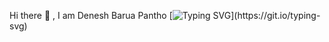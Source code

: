 Hi there 👋 , I am Denesh Barua Pantho
[![Typing SVG](https://readme-typing-svg.demolab.com?font=Fira+Code&pause=1000&color=4EF739&background=72FFD300&width=435&lines=Student+at+CSE%2C+CUET.)](https://git.io/typing-svg)

